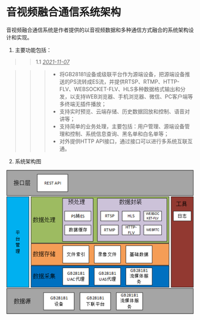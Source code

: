 # 音视频融合通信系统架构


   音视频融合通信系统是作者提供的以音视频数据和多种通信方式融合的系统架构设计和实现。

   1. 主要功能包括：
   
   >> 1.1 <u>_2021-11-07_</u>

  >>> * 将GB28181设备或级联平台作为源端设备，把源端设备推送的PS流转成ES流，并提供RTSP、RTMP、HTTP-FLV、WEBSOCKET-FLV、HLS多种数据格式输出和分发，以支持WEB浏览器、手机浏览器、微信、PC客户端等多终端无插件播放；
   >>> * 支持实时预览、云端存储、历史数据回放和控制、语音对讲等；
   >>> * 支持简单的业务处理，主要包括：用户管理、源端设备管理和控制、系统信息查询、黑名单和白名单等；
   >>> * 对外提供HTTP API接口，通过接口可以进行多系统互联互通。

   2. 系统架构图

   <div align="center">
      <img src=./document/architecture.png />
   </div>
